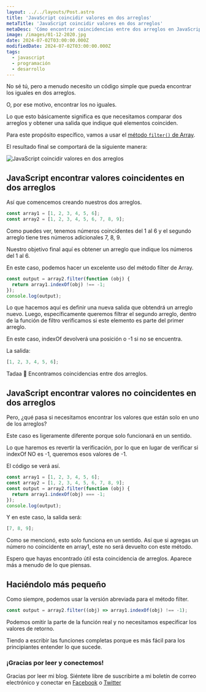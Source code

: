 ```yaml
---
layout: ../../layouts/Post.astro
title: 'JavaScript coincidir valores en dos arreglos'
metaTitle: 'JavaScript coincidir valores en dos arreglos'
metaDesc: 'Cómo encontrar coincidencias entre dos arreglos en JavaScript Vanilla'
image: /images/01-12-2020.jpg
date: 2024-07-02T03:00:00.000Z
modifiedDate: 2024-07-02T03:00:00.000Z
tags:
  - javascript
  - programación
  - desarrollo
---
```


No sé tú, pero a menudo necesito un código simple que pueda encontrar los iguales en dos arreglos.

O, por ese motivo, encontrar los no iguales.

Lo que esto básicamente significa es que necesitamos comparar dos arreglos y obtener una salida que indique qué elementos coinciden.

Para este propósito específico, vamos a usar el [método `filter()` de Array](https://daily-dev-tips.com/posts/javascript-filter-method/).

El resultado final se comportará de la siguiente manera:

![JavaScript coincidir valores en dos arreglos](https://cdn.hashnode.com/res/hashnode/image/upload/v1606372948652/zm6suBpIO.gif)

## JavaScript encontrar valores coincidentes en dos arreglos

Así que comencemos creando nuestros dos arreglos.

```js
const array1 = [1, 2, 3, 4, 5, 6];
const array2 = [1, 2, 3, 4, 5, 6, 7, 8, 9];
```

Como puedes ver, tenemos números coincidentes del 1 al 6 y el segundo arreglo tiene tres números adicionales 7, 8, 9.

Nuestro objetivo final aquí es obtener un arreglo que indique los números del 1 al 6.

En este caso, podemos hacer un excelente uso del método filter de Array.

```js
const output = array2.filter(function (obj) {
  return array1.indexOf(obj) !== -1;
});
console.log(output);
```

Lo que hacemos aquí es definir una nueva salida que obtendrá un arreglo nuevo.
Luego, específicamente queremos filtrar el segundo arreglo, dentro de la función de filtro verificamos si este elemento es parte del primer arreglo.

En este caso, indexOf devolverá una posición o -1 si no se encuentra.

La salida:

```js
[1, 2, 3, 4, 5, 6];
```

Tadaa 🥳 Encontramos coincidencias entre dos arreglos.

## JavaScript encontrar valores no coincidentes en dos arreglos

Pero, ¿qué pasa si necesitamos encontrar los valores que están solo en uno de los arreglos?

Este caso es ligeramente diferente porque solo funcionará en un sentido.

Lo que haremos es revertir la verificación, por lo que en lugar de verificar si indexOf NO es -1, queremos esos valores de -1.

El código se verá así.

```js
const array1 = [1, 2, 3, 4, 5, 6];
const array2 = [1, 2, 3, 4, 5, 6, 7, 8, 9];
const output = array2.filter(function (obj) {
  return array1.indexOf(obj) === -1;
});
console.log(output);
```

Y en este caso, la salida será:

```js
[7, 8, 9];
```

Como se mencionó, esto solo funciona en un sentido.
Así que si agregas un número no coincidente en array1, este no será devuelto con este método.

Espero que hayas encontrado útil esta coincidencia de arreglos. Aparece más a menudo de lo que piensas.

## Haciéndolo más pequeño

Como siempre, podemos usar la versión abreviada para el método filter.

```js
const output = array2.filter((obj) => array1.indexOf(obj) !== -1);
```

Podemos omitir la parte de la función real y no necesitamos especificar los valores de retorno.

Tiendo a escribir las funciones completas porque es más fácil para los principiantes entender lo que sucede.

### ¡Gracias por leer y conectemos!

Gracias por leer mi blog. Siéntete libre de suscribirte a mi boletín de correo electrónico y conectar en [Facebook](https://www.facebook.com/DailyDevTipsBlog) o [Twitter](https://twitter.com/DailyDevTips1)

